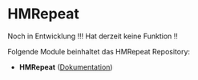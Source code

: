 # HMRepeat


Noch in Entwicklung !!!
Hat derzeit keine Funktion !!



Folgende Module beinhaltet das HMRepeat Repository:

- __HMRepeat__ ([Dokumentation](HMRepeat))  
